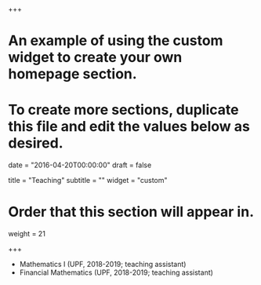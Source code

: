 +++
# An example of using the custom widget to create your own homepage section.
# To create more sections, duplicate this file and edit the values below as desired.

date = "2016-04-20T00:00:00"
draft = false

title = "Teaching"
subtitle = ""
widget = "custom"

# Order that this section will appear in.
weight = 21

+++

- Mathematics I (UPF, 2018-2019; teaching assistant)
- Financial Mathematics (UPF, 2018-2019; teaching assistant)
